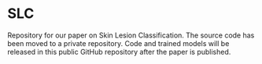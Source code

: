 # SLC
Repository for our paper on Skin Lesion Classification.
The source code has been moved to a private repository. Code and trained models will be released in this public GitHub repository after the paper is published.
